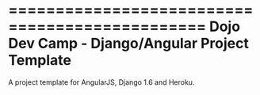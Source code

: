 ===============================================
Dojo Dev Camp - Django/Angular Project Template
===============================================

A project template for AngularJS, Django 1.6 and Heroku.
